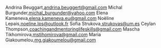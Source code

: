 Andrina Beuggart,andrina.beuggert@gmail.com
Michal Burgunder,michal_burgunder@yahoo.com
Elena Kameneva,elena.kameneva.eu@gmail.com
Noëline Lepais,noeline.lps@outlook.fr
Sofia Strukova,strukovas@um.es
Ceylan Thompson,coachingandmentoringlifeskills@gmail.com
Mascha Tikhomirova,mstihomirova@gmail.com
Maria Giakoumelou,mg.giakoumelou@gmail.com
